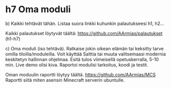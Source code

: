 # h7 Oma moduli

b) Kaikki tehtävät tähän. Listaa suora linkki kuhunkin palautukseesi h1, h2...

Kaikki palautukset löytyvät täältä: https://github.com/AArmias/palautukset  (h1-h7)

c) Oma moduli (iso tehtävä). Ratkaise jokin oikean elämän tai keksitty tarve omilla tiloilla/moduleilla. Voit käyttää Salttia tai muuta valitsemaasi modernia keskitetyn hallinnan ohjelmaa. Esitä tulos viimeisellä opetuskerralla, 5-10 min. Live demo olisi kiva. Raportoi modulisi tarkoitus, koodi ja testit.

Oman moduulin raportti löytyy täältä. https://github.com/AArmias/MCS
Raportti siitä miten asensin Minecraft serverin ubuntulle. 

